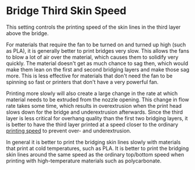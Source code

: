 Bridge Third Skin Speed
====
This setting controls the printing speed of the skin lines in the third layer above the bridge.

For materials that require the fan to be turned on and turned up high (such as PLA), it is generally better to print bridges very slow. This allows the fans to blow a lot of air over the material, which causes them to solidify very quickly. The material doesn't get as much chance to sag then, which would make them lean on the first and second bridging layers and make those sag more. This is less effective for materials that don't need the fan to be spinning so fast or printers that don't have a very powerful fan.

Printing more slowly will also create a large change in the rate at which material needs to be extruded from the nozzle opening. This change in flow rate takes some time, which results in overextrusion when the print head slows down for the bridge and underextrusion afterwards. Since the third layer is less critical for overhang quality than the first two bridging layers, it is better to have the third layer printed at a speed closer to the ordinary [printing speed](../speed/speed_topbottom.md) to prevent over- and underextrusion.

In general it is better to print the bridging skin lines slowly with materials that print at cold temperatures, such as PLA. It is better to print the bridging skin lines around the same speed as the ordinary top/bottom speed when printing with high-temperature materials such as polycarbonate.